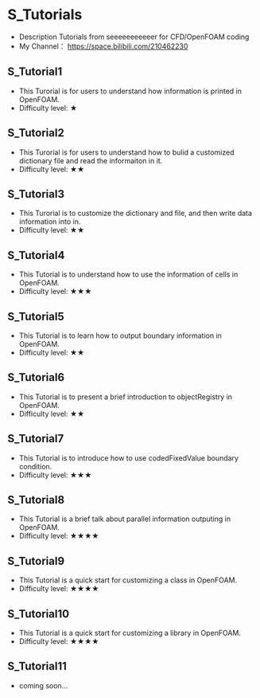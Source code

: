 # S_Tutorials

- Description
Tutorials from seeeeeeeeeeer for CFD/OpenFOAM coding
- My Channel：
https://space.bilibili.com/210462230

## S_Tutorial1
  - This Turorial is for users to understand how information is printed in OpenFOAM.
  - Difficulty level: ★

## S_Tutorial2
  - This Turorial is for users to understand how to bulid a customized dictionary file and read the informaiton in it.
  - Difficulty level: ★★

## S_Tutorial3
  - This Turorial is to customize the dictionary and file, and then write data information into in.
  - Difficulty level: ★★

## S_Tutorial4
  - This Tutorial is to understand how to use the information of cells in OpenFOAM.
  - Difficulty level: ★★★

## S_Tutorial5
  - This Tutorial is to learn how to output boundary information in OpenFOAM.
  - Difficulty level: ★★

## S_Tutorial6
  - This Tutorial is to present a brief introduction to objectRegistry in OpenFOAM.
  - Difficulty level: ★★

## S_Tutorial7
  - This Tutorial is to introduce how to use codedFixedValue boundary condition.
  - Difficulty level: ★★★

## S_Tutorial8
  - This Tutorial is a brief talk about parallel information outputing in OpenFOAM.
  - Difficulty level: ★★★★

## S_Tutorial9
  - This Tutorial is a quick start for customizing a class in OpenFOAM.
  - Difficulty level: ★★★★

## S_Tutorial10
  - This Tutorial is a quick start for customizing a library in OpenFOAM.
  - Difficulty level: ★★★★

## S_Tutorial11
  - coming soon...
